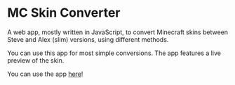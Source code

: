 # MC Skin Converter
A web app, mostly written in JavaScript, to convert Minecraft skins between Steve and Alex (slim) versions, using different methods.

You can use this app for most simple conversions. The app features a live preview of the skin.

You can use the app [here](https://util.gflash.eu/mcskinconverter/)!
